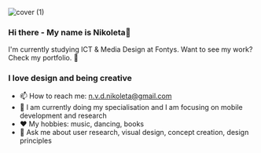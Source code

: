 ![cover (1)](https://user-images.githubusercontent.com/127603725/226106674-7aedcef1-88ae-4505-b8e5-b765959895e1.png)

### Hi there - My name is Nikoleta👋
I'm currently studying ICT & Media Design at Fontys. Want to see my work? Check my portfolio. :tada:

### I love design and being creative
- 📫 How to reach me: n.v.d.nikoleta@gmail.com
- 🌱 I am currently doing my specialisation and I am focusing on mobile development and research 
- :heart: My hobbies: music, dancing, books
- 💬 Ask me about user research, visual design, concept creation, design principles




<!--
**nikoleta-dimitrova/nikoleta-dimitrova** is a ✨ _special_ ✨ repository because its `README.md` (this file) appears on your GitHub profile.

Here are some ideas to get you started:

- 🔭 I’m currently working on ...
- 🌱 I’m currently learning ...
- 👯 I’m looking to collaborate on ...
- 🤔 I’m looking for help with ...
- 💬 Ask me about ...
- 📫 How to reach me: ...
- 😄 Pronouns: ...
- ⚡ Fun fact: ...
-->
